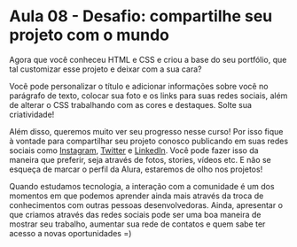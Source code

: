 # Aula 08 - Desafio: compartilhe seu projeto com o mundo

Agora que você conheceu HTML e CSS e criou a base do seu portfólio, que tal customizar esse projeto e deixar com a sua cara?

Você pode personalizar o título e adicionar informações sobre você no parágrafo de texto, colocar sua foto e os links para suas redes sociais, além de alterar o CSS trabalhando com as cores e destaques. Solte sua criatividade!

Além disso, queremos muito ver seu progresso nesse curso! Por isso fique à vontade para compartilhar seu projeto conosco publicando em suas redes sociais como [Instagram](https://www.instagram.com/aluraonline), [Twitter](https://twitter.com/AluraOnline) e [LinkedIn](https://www.linkedin.com/school/aluracursos). Você pode fazer isso da maneira que preferir, seja através de fotos, stories, vídeos etc. E não se esqueça de marcar o perfil da Alura, estaremos de olho nos projetos!

Quando estudamos tecnologia, a interação com a comunidade é um dos momentos em que podemos aprender ainda mais através da troca de conhecimentos com outras pessoas desenvolvedoras. Ainda, apresentar o que criamos através das redes sociais pode ser uma boa maneira de mostrar seu trabalho, aumentar sua rede de contatos e quem sabe ter acesso a novas oportunidades =)